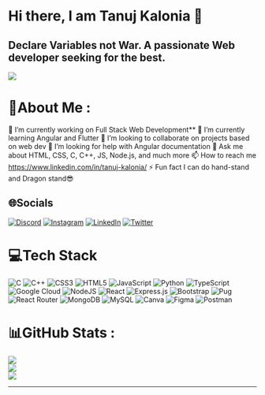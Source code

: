 # Hi there, I am Tanuj Kalonia 👋
##   Declare Variables not War. A passionate Web developer seeking for the best.

[![](https://visitcount.itsvg.in/api?id=Tanuj3662&icon=6&color=0)](https://visitcount.itsvg.in)

# 💫About Me :
 🔭 I’m currently working on Full Stack Web Development**
🌱 I’m currently learning Angular and Flutter
👯 I’m looking to collaborate on projects based on web dev
🤝 I’m looking for help with Angular documentation
💬 Ask me about HTML, CSS, C, C++, JS, Node.js, and much more
📫 How to reach me https://www.linkedin.com/in/tanuj-kalonia/
⚡ Fun fact I can do hand-stand and Dragon stand😎



## 🌐Socials
[![Discord](https://img.shields.io/badge/Discord-%237289DA.svg?logo=discord&logoColor=white)](htttps://discord.gg/https://discord.com/invite/3591) [![Instagram](https://img.shields.io/badge/Instagram-%23E4405F.svg?logo=Instagram&logoColor=white)](https://instagram.com/https://www.instagram.com/tanuj_kalonia/) [![LinkedIn](https://img.shields.io/badge/LinkedIn-%230077B5.svg?logo=linkedin&logoColor=white)](https://linkedin.com/in/https://www.linkedin.com/in/tanuj-kalonia/) [![Twitter](https://img.shields.io/badge/Twitter-%231DA1F2.svg?logo=Twitter&logoColor=white)](https://twitter.com/https://twitter.com/tanuj_kalonia) 

# 💻Tech Stack
![C](https://img.shields.io/badge/c-%2300599C.svg?style=flat-square&logo=c&logoColor=white) ![C++](https://img.shields.io/badge/c++-%2300599C.svg?style=flat-square&logo=c%2B%2B&logoColor=white) ![CSS3](https://img.shields.io/badge/css3-%231572B6.svg?style=flat-square&logo=css3&logoColor=white) ![HTML5](https://img.shields.io/badge/html5-%23E34F26.svg?style=flat-square&logo=html5&logoColor=white) ![JavaScript](https://img.shields.io/badge/javascript-%23323330.svg?style=flat-square&logo=javascript&logoColor=%23F7DF1E) ![Python](https://img.shields.io/badge/python-3670A0?style=flat-square&logo=python&logoColor=ffdd54) ![TypeScript](https://img.shields.io/badge/typescript-%23007ACC.svg?style=flat-square&logo=typescript&logoColor=white) ![Google Cloud](https://img.shields.io/badge/Google%20Cloud-%234285F4.svg?style=flat-square&logo=google-cloud&logoColor=white) ![NodeJS](https://img.shields.io/badge/node.js-6DA55F?style=flat-square&logo=node.js&logoColor=white) ![React](https://img.shields.io/badge/react-%2320232a.svg?style=flat-square&logo=react&logoColor=%2361DAFB) ![Express.js](https://img.shields.io/badge/express.js-%23404d59.svg?style=flat-square&logo=express&logoColor=%2361DAFB) ![Bootstrap](https://img.shields.io/badge/bootstrap-%23563D7C.svg?style=flat-square&logo=bootstrap&logoColor=white) ![Pug](https://img.shields.io/badge/Pug-FFF?style=flat-square&logo=pug&logoColor=A86454) ![React Router](https://img.shields.io/badge/React_Router-CA4245?style=flat-square&logo=react-router&logoColor=white) ![MongoDB](https://img.shields.io/badge/MongoDB-%234ea94b.svg?style=flat-square&logo=mongodb&logoColor=white) ![MySQL](https://img.shields.io/badge/mysql-%2300f.svg?style=flat-square&logo=mysql&logoColor=white) ![Canva](https://img.shields.io/badge/Canva-%2300C4CC.svg?style=flat-square&logo=Canva&logoColor=white) 	![Figma](https://img.shields.io/badge/figma-%23F24E1E.svg?style=flat-square&logo=figma&logoColor=white) ![Postman](https://img.shields.io/badge/Postman-FF6C37?style=flat-square&logo=postman&logoColor=white)
# 📊GitHub Stats :
![](https://github-readme-stats.vercel.app/api?username=Tanuj3662&theme=radical&hide_border=false&include_all_commits=false&count_private=false)<br/>
![](https://github-readme-streak-stats.herokuapp.com/?user=Tanuj3662&theme=radical&hide_border=false)<br/>
![](https://github-readme-stats.vercel.app/api/top-langs/?username=Tanuj3662&theme=radical&hide_border=false&include_all_commits=false&count_private=false&layout=compact)

---

